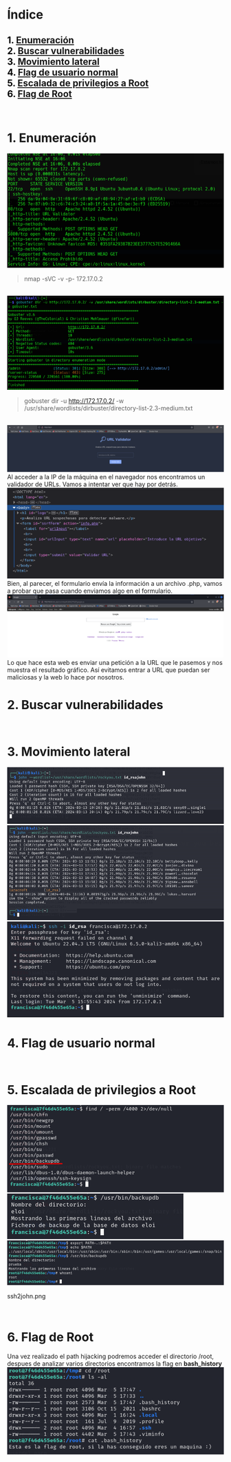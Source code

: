 # **Índice**

<span style="color:black;">1. [ Enumeración](#Enumeración)</span><br>
<span style="color:black;">2. [ Buscar vulnerabilidades](#Vulnerabilidades)</span><br>
<span style="color:black;">3. [ Movimiento lateral](#Movimiento)</span><br>
<span style="color:black;">4. [ Flag de usuario normal](#Flag1)</span><br>
<span style="color:black;">5. [ Escalada de privilegios a Root](#Escalada)</span><br>
<span style="color:black;">6. [ Flag de Root](#flag-root)</span><br>
---

<br>




<h1 name="Enumeración">1. Enumeración</h1>

<img src="https://github.com/Dani-ITB24/Proyecto-Final/raw/Grupo5(Eloi-Alan-Fernando-Jose-Zome%C3%B1o)/Assets/Img/nmap.png" alt="nmap">

> nmap -sVC -v -p- 172.17.0.2 
<br>

<img src="https://github.com/Dani-ITB24/Proyecto-Final/raw/Grupo5(Eloi-Alan-Fernando-Jose-Zome%C3%B1o)/Assets/Img/gobuster.png" alt="gobuster">

> gobuster dir -u http://172.17.0.2/ -w /usr/share/wordlists/dirbuster/directory-list-2.3-medium.txt
<br>

<img src="https://github.com/Dani-ITB24/Proyecto-Final/blob/Grupo5(Eloi-Alan-Fernando-Jose-Zome%C3%B1o)/Assets/Img/web-principal.png" alt="web">
Al acceder a la IP de la máquina en el navegador nos encontramos un validador de URLs. Vamos a intentar ver que hay por detrás.
<br>

<img src="https://github.com/Dani-ITB24/Proyecto-Final/blob/Grupo5(Eloi-Alan-Fernando-Jose-Zome%C3%B1o)/Assets/Img/web-principal.html.png" alt="web-html">
Bien, al parecer, el formulario envía la información a un archivo .php, vamos a probar que pasa cuando enviamos algo en el formulario.
<br>

<img src="https://github.com/Dani-ITB24/Proyecto-Final/blob/Grupo5(Eloi-Alan-Fernando-Jose-Zome%C3%B1o)/Assets/Img/google-validator.png" alt="google">
Lo que hace esta web es enviar una petición a la URL que le pasemos y nos muestra el resultado gráfico. Así evitamos entrar a URL que puedan ser maliciosas y la web lo hace por nosotros.
<br>





<h1 name="Vulnerabilidades">2. Buscar vulnerabilidades</h1>

<br>




<h1 name="Movimiento">3. Movimiento lateral</h1>
<img src="https://github.com/Dani-ITB24/Proyecto-Final/raw/Grupo5(Eloi-Alan-Fernando-Jose-Zome%C3%B1o)/Assets/Img/ssh2john.png" alt="ssh2john">
<img src="https://github.com/Dani-ITB24/Proyecto-Final/raw/Grupo5(Eloi-Alan-Fernando-Jose-Zome%C3%B1o)/Assets/Img/john_rsa_francisca.png" alt="John Francisca RSA">
<img src="https://github.com/Dani-ITB24/Proyecto-Final/raw/Grupo5(Eloi-Alan-Fernando-Jose-Zome%C3%B1o)/Assets/Img/ssh_id_rsa_francisca.png" alt="SSH -i francisca">

<br>

<h1 name="Flag1">4. Flag de usuario normal</h1>



<br>

<h1 name="Escalada">5. Escalada de privilegios a Root</h1>
<img src="https://github.com/Dani-ITB24/Proyecto-Final/raw/Grupo5(Eloi-Alan-Fernando-Jose-Zome%C3%B1o)/Assets/Img/find4000.png" alt="Find 4000">
<img src="https://github.com/Dani-ITB24/Proyecto-Final/raw/Grupo5(Eloi-Alan-Fernando-Jose-Zome%C3%B1o)/Assets/Img/prueba_backupdb.png" alt="Prueba dockerdb">
<img src="https://github.com/Dani-ITB24/Proyecto-Final/raw/Grupo5(Eloi-Alan-Fernando-Jose-Zome%C3%B1o)/Assets/Img/path_hijacking.png" alt="Path Hijacking">

ssh2john.png


<br>

<h1 name="flag-root">6. Flag de Root</h1>
Una vez realizado el path hijacking podremos acceder el directorio /root, despues de analizar varios directorios encontramos la flag en <strong>bash_history</strong> <br>
<img src="https://github.com/Dani-ITB24/Proyecto-Final/raw/Grupo5(Eloi-Alan-Fernando-Jose-Zome%C3%B1o)/Assets/Img/root_flag.png" alt="Flag en el directorio build">





